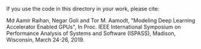 If you use the code in this directory in your work, please cite:

Md Aamir Raihan, Negar Goli and Tor M. Aamodt, "Modeling Deep Learning Accelerator Enabled GPUs", 
In Proc. IEEE International Symposium on Performance Analysis of Systems and Software (ISPASS),
Madison, Wisconsin, March 24-26, 2019.




